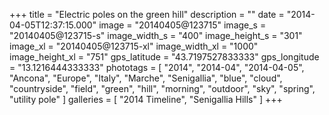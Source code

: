 +++
title = "Electric poles on the green hill"
description = ""
date = "2014-04-05T12:37:15.000"
image = "20140405@123715"
image_s = "20140405@123715-s"
image_width_s = "400"
image_height_s = "301"
image_xl = "20140405@123715-xl"
image_width_xl = "1000"
image_height_xl = "751"
gps_latitude = "43.7197527833333"
gps_longitude = "13.1216444333333"
phototags = [ "2014", "2014-04", "2014-04-05", "Ancona", "Europe", "Italy", "Marche", "Senigallia", "blue", "cloud", "countryside", "field", "green", "hill", "morning", "outdoor", "sky", "spring", "utility pole" ]
galleries = [ "2014 Timeline", "Senigallia Hills" ]
+++
